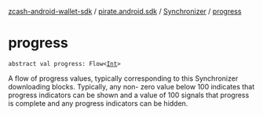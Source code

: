 [zcash-android-wallet-sdk](../../index.md) / [pirate.android.sdk](../index.md) / [Synchronizer](index.md) / [progress](./progress.md)

# progress

`abstract val progress: Flow<`[`Int`](https://kotlinlang.org/api/latest/jvm/stdlib/kotlin/-int/index.html)`>`

A flow of progress values, typically corresponding to this Synchronizer downloading blocks.
Typically, any non- zero value below 100 indicates that progress indicators can be shown and
a value of 100 signals that progress is complete and any progress indicators can be hidden.

